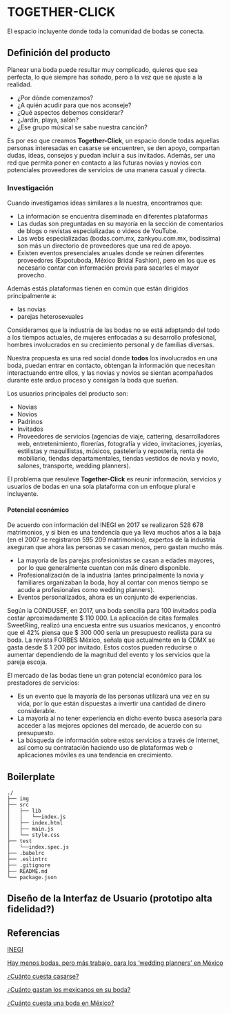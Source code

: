 # TOGETHER-CLICK

El espacio incluyente donde toda la comunidad de bodas se conecta.

## Definición del producto

Planear una boda puede resultar muy complicado, quieres que sea perfecta, lo que siempre has soñado, pero a la vez que se ajuste a la realidad.

- ¿Por dónde comenzamos?
- ¿A quién acudir para que nos aconseje?
- ¿Qué aspectos debemos considerar?
- ¿Jardín, playa, salón?
- ¿Ese grupo músical se sabe nuestra canción?

Es por eso que creamos **Together-Click**, un espacio donde todas aquellas personas interesadas en casarse se encuentren, se den apoyo, compartan dudas, ideas, consejos y puedan incluir a sus invitados. Además, ser una red que permita poner en contacto a las futuras novias y novios con potenciales proveedores de servicios de una manera casual y directa.

### Investigación

Cuando investigamos ideas similares a la nuestra, encontramos que:

- La información se encuentra diseminada en diferentes plataformas
- Las dudas son preguntadas en su mayoría en la sección de comentarios de blogs o revistas especializadas o videos de YouTube.
- Las webs especializadas (bodas.com.mx, zankyou.com.mx, bodissima) son más un directorio de proveedores que una red de apoyo.
- Existen eventos presenciales anuales donde se reúnen diferentes proveedores (Expotuboda, México Bridal Fashion), pero en los que es necesario contar con información previa para sacarles el mayor provecho.

Además estás plataformas tienen en común que están dirigidos principalmente a:

- las novias
- parejas heterosexuales

Consideramos que la industria de las bodas no se está adaptando del todo a los tiempos actuales, de mujeres enfocadas a su desarrollo profesional, hombres involucrados en su crecimiento personal y de familias diversas.

Nuestra propuesta es una red social donde **todos** los involucrados en una boda, puedan entrar en contacto, obtengan la información que necesitan interactuando entre ellos, y las novias y novios se sientan acompañados durante este arduo proceso y consigan la boda que sueñan.

Los usuarios principales del producto son:

- Novias
- Novios
- Padrinos
- Invitados
- Proveedores de servicios (agencias de viaje, cattering, desarrolladores web, entretenimiento, florerías, fotografía y video, invitaciones, joyerías, estilistas y maquillistas, músicos, pastelería y repostería, renta de mobiliario, tiendas departamentales, tiendas vestidos de novia y novio, salones, transporte, wedding planners).

El problema que resuleve **Together-Click** es reunir información, servicios y usuarios de bodas en una sola plataforma con un enfoque plural e incluyente.

#### Potencial económico

De acuerdo con información del INEGI en 2017 se realizaron 528 678 matrimonios, y si bien es una tendencia que ya lleva muchos años a la baja (en el 2007 se registraron 595 209 matrimonios), expertos de la industria aseguran que ahora las personas se casan menos, pero gastan mucho más.

- La mayoría de las parejas profesionistas se casan a edades mayores, por lo que generalmente cuentan con más dinero disponible.
- Profesionalización de la industria (antes principalmente la novia y familiares organizaban la boda, hoy al contar con menos tiempo se acude a profesionales como wedding planners).
- Eventos personalizados, ahora es un conjunto de experiencias.

Según la CONDUSEF, en 2017, una boda sencilla para 100 invitados podía costar aproximadamente $ 110 000. La aplicación de citas formales SweetRing, realizó una encuesta entre sus usuarios mexicanos, y encontró que el 42% piensa que $ 300 000 sería un presupuesto realista para su boda. La revista FORBES México, señala que actualmente en la CDMX se gasta desde $ 1 200 por invitado. Estos costos pueden reducirse o aumentar dependiendo de la magnitud del evento y los servicios que la pareja escoja.

El mercado de las bodas tiene un gran potencial económico para los prestadores de servicios:

- Es un evento que la mayoría de las personas utilizará una vez en su vida, por lo que están dispuestas a invertir una cantidad de dinero considerable.
- La mayoría al no tener experiencia en dicho evento busca asesoría para acceder a las mejores opciones del mercado, de acuerdo con su presupuesto.
- La búsqueda de información sobre estos servicios a través de Internet, así como su contratación haciendo uso de plataformas web o aplicaciones móviles es una tendencia en crecimiento.

## Boilerplate

```text
./
├── img
├── src
│   ├── lib
│   │   └──index.js
│   ├── index.html
│   ├── main.js
│   └── style.css
├── test
│   └──index.spec.js
├── .babelrc
├── .eslintrc
├── .gitignore
├── README.md
└── package.json
```

## Diseño de la Interfaz de Usuario (prototipo alta fidelidad?)

## Referencias

[INEGI](https://www.inegi.org.mx/temas/nupcialidad/)

[Hay menos bodas, pero más trabajo, para los ‘wedding planners’ en México](https://www.forbes.com.mx/hay-menos-bodas-pero-mas-trabajo-para-los-wedding-planners-en-mexico/)

[¿Cuánto cuesta casarse?](https://www.condusef.gob.mx/Revista/index.php/presupuesto-familiar/presupuesto/762-cuanto-cuesta-casarse)

[¿Cuánto gastan los mexicanos en su boda?](https://blog.sweetring.com/article/boda-mexicanos/)

[¿Cuánto cuesta una boda en México?](https://www.dineroenimagen.com/actualidad/cuanto-cuesta-una-boda-en-mexico/110269#view-1)